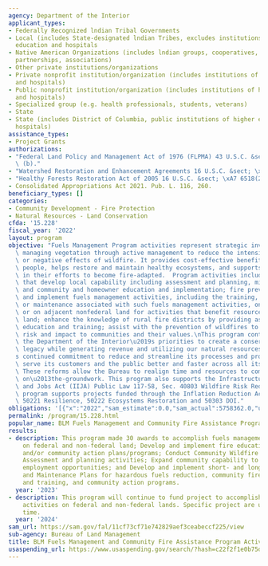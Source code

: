 ```yaml
---
agency: Department of the Interior
applicant_types:
- Federally Recognized lndian Tribal Governments
- Local (includes State-designated lndian Tribes, excludes institutions of higher
  education and hospitals
- Native American Organizations (includes lndian groups, cooperatives, corporations,
  partnerships, associations)
- Other private institutions/organizations
- Private nonprofit institution/organization (includes institutions of higher education
  and hospitals)
- Public nonprofit institution/organization (includes institutions of higher education
  and hospitals)
- Specialized group (e.g. health professionals, students, veterans)
- State
- State (includes District of Columbia, public institutions of higher education and
  hospitals)
assistance_types:
- Project Grants
authorizations:
- "Federal Land Policy and Management Act of 1976 (FLPMA) 43 U.S.C. &sect; \xA71737\
  \ (b)."
- "Watershed Restoration and Enhancement Agreements 16 U.S.C. &sect; \xA7 1011 (b)."
- "Healthy Forests Restoration Act of 2005 16 U.S.C. &sect; \xA7 6518(2)."
- Consolidated Appropriations Act 2021. Pub. L. 116, 260.
beneficiary_types: []
categories:
- Community Development - Fire Protection
- Natural Resources - Land Conservation
cfda: '15.228'
fiscal_year: '2022'
layout: program
objective: "Fuels Management Program activities represent strategic investments in\
  \ managing vegetation through active management to reduce the intensity, severity\
  \ or negative effects of wildfire. It provides cost-effective benefits to the American\
  \ people, helps restore and maintain healthy ecosystems, and supports communities\
  \ in their efforts to become fire-adapted.  Program activities include:  programs\
  \ that develop local capability including assessment and planning, mitigation activities,\
  \ and community and homeowner education and implementation; fire prevention, plan\
  \ and implement fuels management activities, including the training, monitoring\
  \ or maintenance associated with such fuels management activities, on federal land,\
  \ or on adjacent nonfederal land for activities that benefit resources on federal\
  \ land; enhance the knowledge of rural fire districts by providing assistance in\
  \ education and training; assist with the prevention of wildfires to reduce the\
  \ risk and impact to communities and their values.\nThis program continues to advance\
  \ the Department of the Interior\u2019s priorities to create a conservation stewardship\
  \ legacy while generating revenue and utilizing our natural resources. BLM\u2019\
  s continued commitment to reduce and streamline its processes and procedures to\
  \ serve its customers and the public better and faster across all its program areas.\
  \ These reforms allow the Bureau to realign time and resources to completing important\
  \ on\u2013the-groundwork. This program also supports the Infrastructure Investment\
  \ and Jobs Act (IIJA) Public Law 117-58, Sec. 40803 Wildfire Risk Reduction.  This\
  \ program supports projects funded through the Inflation Reduction Act (IRA), Sections\
  \ 50221 Resilience, 50222 Ecosystems Restoration and 50303 DOI."
obligations: '[{"x":"2022","sam_estimate":0.0,"sam_actual":5758362.0,"usa_spending_actual":10357712.71},{"x":"2023","sam_estimate":10000000.0,"sam_actual":0.0,"usa_spending_actual":9056058.13},{"x":"2024","sam_estimate":17500000.0,"sam_actual":0.0,"usa_spending_actual":0.0}]'
permalink: /program/15.228.html
popular_name: BLM Fuels Management and Community Fire Assistance Program Activities
results:
- description: This program made 30 awards to accomplish fuels management activities
    on federal and non-federal land; Develop and implement fire education, training,
    and/or community action plans/programs; Conduct Community Wildfire Protection
    Assessment and planning activities; Expand community capability to enhance local
    employment opportunities; and Develop and implement short- and long-term Monitoring
    and Maintenance Plans for hazardous fuels reduction, community fire education
    and training, and community action programs.
  year: '2023'
- description: This program will continue to fund project to accomplish fuels management
    activities on federal and non-federal lands. Specific project are unknown at this
    time.
  year: '2024'
sam_url: https://sam.gov/fal/11cf73cf71e742829aef3ceabeccf225/view
sub-agency: Bureau of Land Management
title: BLM Fuels Management and Community Fire Assistance Program Activities
usaspending_url: https://www.usaspending.gov/search/?hash=c22f2f1e0b75d62110039e049916c873
---
```

